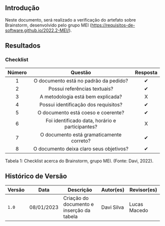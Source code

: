 ## Introdução 
Neste documento, será realizado a verificação do artefato sobre Brainstorm, desenvolvido pelo grupo MEI (https://requisitos-de-software.github.io/2022.2-MEI/).

## Resultados
### Checklist

| Número |                                   Questão                                   | Resposta |
| :----: | :-------------------------------------------------------------------------: | :------: |
|   1    |                 O documento está no padrão da pedido?                 |    ✔     |
|   2    |            Possui referências textuais?              |    ✔     |
|   3    |   A metodologia está bem explicada?   |    X     |
|   4    |                      Possui identificação dos requisitos?                       |    ✔     |
|   5    |      O documento está coeso e coerente?       |    ✔     |
|   6    | Foi identificado data, horário e participantes? |    X     |
|   7    |                  O documento está gramaticamente correto?                  |    ✔     |
|   8    |                 O documento deixa claro seus objetivos?                  |    ✔     |


<div>
<p>
Tabela 1: Checklist acerca do Brainstorm, grupo MEI. (Fonte: Davi, 2022).
</p>
</div>

## Histórico de Versão

| Versão | Data          | Descrição                          | Autor(es)     |  Revisor(es)  |
| ------ | ------------- | ---------------------------------- | ------------- | ------------- |
| `1.0`  | 08/01/2023 | Criação do documento e inserção da tabela | Davi Silva | Lucas Macedo |